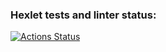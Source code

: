 ### Hexlet tests and linter status:
[![Actions Status](https://github.com/KiraDev123/js-jest-testing-project-67/actions/workflows/hexlet-check.yml/badge.svg)](https://github.com/KiraDev123/js-jest-testing-project-67/actions)